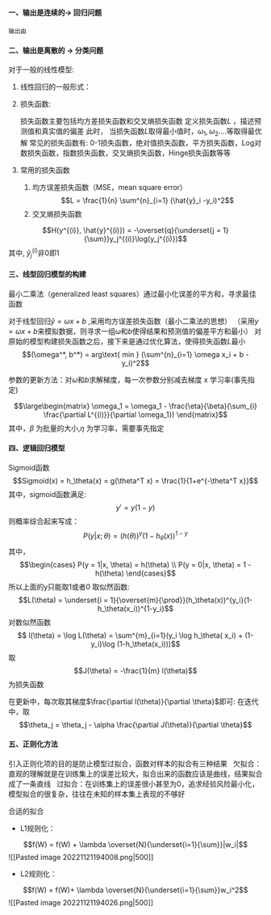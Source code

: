 #### 一、输出是连续的-> 回归问题
	输出由

#### 二、输出是离散的 -> 分类问题



对于一般的线性模型: 
1) 线性回归的一般形式：

1) 损失函数:

	损失函数主要包括均方差损失函数和交叉熵损失函数
	定义损失函数$L$ ，描述预测值和真实值的偏差
	此时， 当损失函数$L$取得最小值时，$\omega_1,\omega_2....$等取得最优解
	常见的损失函数有: 0-1损失函数，绝对值损失函数，平方损失函数，Log对数损失函数，指数损失函数，交叉熵损失函数，Hinge损失函数等等

2) 常用的损失函数 
	1) 均方误差损失函数（MSE，mean square error）
$$L = \frac{1}{n} \sum^{n}_{i=1} (\hat{y}_i -y_i)^2$$
	2) 交叉熵损失函数

$$H(y^{(i)}, \hat{y}^{(i)}) = -\overset{q}{\underset{j = 1}{\sum}}y_j^{(i)}\log(y_j^{(i)})$$
其中, $\hat{y}_j^{(i)}$非0即1

#### 三、线型回归模型的构建

最小二乘法（generalized least squares）通过最小化误差的平方和，寻求最佳函数

对于线型回归$\hat{y} = \omega x+b$ ,采用均方误差损失函数（最小二乘法的思想）
（采用$y= \omega x+b$来模拟数据，则寻求一组$\omega$和$b$使得结果和预测值的偏差平方和最小）
对原始的模型构建损失函数之后，接下来是通过优化算法，使得损失函数$L$最小
$$(\omega^*, b^*) = arg\text{ min } (\sum^{n}_{i=1} \omega x_i + b - y_i)^2$$

参数的更新方法：对$\omega$和$b$求解梯度，每一次参数分别减去梯度 x 学习率(事先指定)

$$\large\begin{matrix}
\omega_1 = \omega_1 - \frac{\eta}{\beta}(\sum_{i} \frac{\partial L^{(i)}}{\partial \omega_1})
\end{matrix}$$
其中，$\beta$ 为批量的大小,$\eta$ 为学习率，需要事先指定

#### 四、逻辑回归模型
Sigmoid函数
$$Sigmoid(x) = h_\theta(x) = g(\theta^T x) = \frac{1}{1+e^{-\theta^T x}}$$
其中，sigmoid函数满足: 
$$y' = y(1-y)$$
则概率综合起来写成：
$$P(y|x; \theta) = (h(\theta))^y (1-h_\theta (x))^{1-y}$$
其中，$$\begin{cases}
P(y = 1|x, \theta) = h(\theta) \\
P(y = 0|x, \theta) = 1 - h(\theta)
\end{cases}$$
所以上面的y只能取1或者0
取似然函数:
$$L(\theta) = \underset{i = 1}{\overset{m}{\prod}}(h_\theta(x))^{y_i}(1-h_\theta(x_i))^{1-y_i}$$
对数似然函数
$$ l(\theta) = \log L(\theta) = \sum^{m}_{i=1}(y_i \log h_\theta( x_i) + (1-y_i)\log (1-h_\theta(x_i)))$$
取
$$J(\theta) = -\frac{1}{m} l(\theta)$$
为损失函数

在更新中，每次取其梯度$\frac{\partial l(\theta)}{\partial \theta}$即可:
在迭代中，取
$$\theta_j = \theta_j - \alpha \frac{\partial J(\theta)}{\partial \theta}$$

#### 五、正则化方法
引入正则化项的目的是防止模型过拟合，函数对样本的拟合有三种结果
 
欠拟合：直观的理解就是在训练集上的误差比较大，拟合出来的函数应该是曲线，结果拟合成了一条直线
 
过拟合：在训练集上的误差很小甚至为0，追求经验风险最小化，模型拟合的很复杂，往往在未知的样本集上表现的不够好

合适的拟合

-  L1规则化：

$$f(W) = f(W) + \lambda \overset{N}{\underset{i=1}{\sum}}|w_i|$$
![[Pasted image 20221121194008.png|500]]
- L2规则化：

$$f(W) = f(W)+ \lambda \overset{N}{\underset{i=1}{\sum}}w_i^2$$
![[Pasted image 20221121194026.png|500]]
